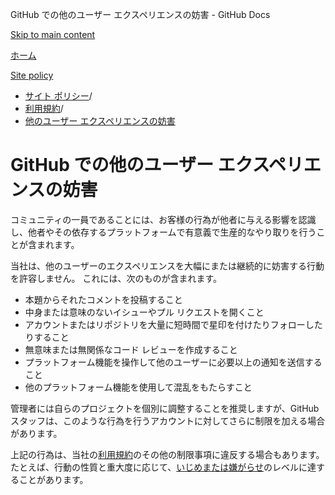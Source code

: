 GitHub での他のユーザー エクスペリエンスの妨害 - GitHub Docs

[Skip to main content](#main-content)

[ホーム](/ja)

[Site policy](/ja/site-policy)

* [サイト ポリシー](/ja/site-policy)/
* [利用規約](/ja/site-policy/acceptable-use-policies)/
* [他のユーザー エクスペリエンスの妨害](/ja/site-policy/acceptable-use-policies/github-disrupting-the-experience-of-other-users)

GitHub での他のユーザー エクスペリエンスの妨害
==========

コミュニティの一員であることには、お客様の行為が他者に与える影響を認識し、他者やその依存するプラットフォームで有意義で生産的なやり取りを行うことが含まれます。

当社は、他のユーザーのエクスペリエンスを大幅にまたは継続的に妨害する行動を許容しません。 これには、次のものが含まれます。

* 本題からそれたコメントを投稿すること
* 中身または意味のないイシューやプル リクエストを開くこと
* アカウントまたはリポジトリを大量に短時間で星印を付けたりフォローしたりすること
* 無意味または無関係なコード レビューを作成すること
* プラットフォーム機能を操作して他のユーザーに必要以上の通知を送信すること
* 他のプラットフォーム機能を使用して混乱をもたらすこと

管理者には自らのプロジェクトを個別に調整することを推奨しますが、GitHub スタッフは、このような行為を行うアカウントに対してさらに制限を加える場合があります。

上記の行為は、当社の[利用規約](/ja/site-policy/acceptable-use-policies/github-acceptable-use-policies)のその他の制限事項に違反する場合もあります。 たとえば、行動の性質と重大度に応じて、[いじめまたは嫌がらせ](/ja/site-policy/acceptable-use-policies/github-bullying-and-harassment)のレベルに達することがあります。
